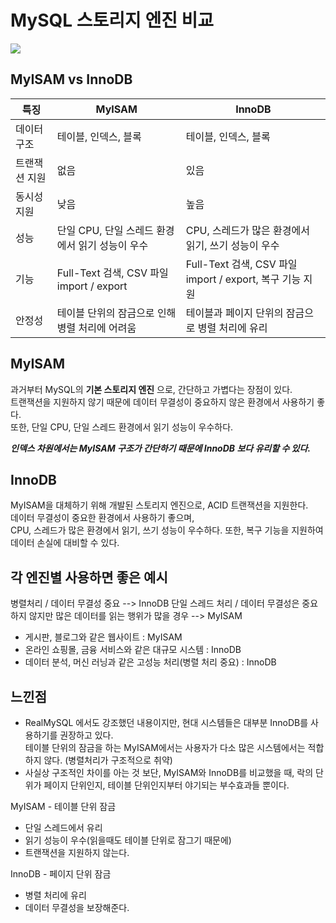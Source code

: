 # MySQL 스토리지 엔진 비교

![](2_query-exec-order.png)

## MyISAM vs InnoDB

| 특징          | MyISAM                                          | InnoDB                                                   |
| ------------- | ----------------------------------------------- | -------------------------------------------------------- |
| 데이터 구조   | 테이블, 인덱스, 블록                            | 테이블, 인덱스, 블록                                     |
| 트랜잭션 지원 | 없음                                            | 있음                                                     |
| 동시성 지원   | 낮음                                            | 높음                                                     |
| 성능          | 단일 CPU, 단일 스레드 환경에서 읽기 성능이 우수 | CPU, 스레드가 많은 환경에서 읽기, 쓰기 성능이 우수       |
| 기능          | Full-Text 검색, CSV 파일 import / export        | Full-Text 검색, CSV 파일 import / export, 복구 기능 지원 |
| 안정성        | 테이블 단위의 잠금으로 인해 병렬 처리에 어려움  | 테이블과 페이지 단위의 잠금으로 병렬 처리에 유리         |

## MyISAM
과거부터 MySQL의 **기본 스토리지 엔진** 으로, 간단하고 가볍다는 장점이 있다.  
트랜잭션을 지원하지 않기 때문에 데이터 무결성이 중요하지 않은 환경에서 사용하기 좋다.  
또한, 단일 CPU, 단일 스레드 환경에서 읽기 성능이 우수하다.

**_인덱스 차원에서는 MyISAM 구조가 간단하기 때문에 InnoDB 보다 유리할 수 있다._**

## InnoDB
MyISAM을 대체하기 위해 개발된 스토리지 엔진으로, ACID 트랜잭션을 지원한다.  
데이터 무결성이 중요한 환경에서 사용하기 좋으며,  
CPU, 스레드가 많은 환경에서 읽기, 쓰기 성능이 우수하다. 또한, 복구 기능을 지원하여 데이터 손실에 대비할 수 있다.

## 각 엔진별 사용하면 좋은 예시

병렬처리 / 데이터 무결성 중요 --> InnoDB
단일 스레드 처리 / 데이터 무결성은 중요하지 않지만 많은 데이터를 읽는 행위가 많을 경우 --> MyISAM

- 게시판, 블로그와 같은 웹사이트 : MyISAM
- 온라인 쇼핑몰, 금융 서비스와 같은 대규모 시스템 : InnoDB
- 데이터 분석, 머신 러닝과 같은 고성능 처리(병렬 처리 중요) : InnoDB


## 느낀점
- RealMySQL 에서도 강조했던 내용이지만, 현대 시스템들은 대부분 InnoDB를 사용하기를 권장하고 있다.  
  테이블 단위의 잠금을 하는 MyISAM에서는 사용자가 다소 많은 시스템에서는 적합하지 않다. (병렬처리가 구조적으로 취약)
- 사실상 구조적인 차이를 아는 것 보단, MyISAM와 InnoDB를 비교했을 때, 락의 단위가 페이지 단위인지, 테이블 단위인지부터 야기되는 부수효과들 뿐이다.

MyISAM - 테이블 단위 잠금
- 단일 스레드에서 유리
- 읽기 성능이 우수(읽을때도 테이블 단위로 잠그기 때문에)
- 트랜잭션을 지원하지 않는다.

InnoDB - 페이지 단위 잠금
- 병렬 처리에 유리
- 데이터 무결성을 보장해준다.
